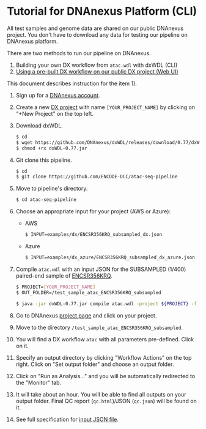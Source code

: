 # Tutorial for DNAnexus Platform (CLI)

All test samples and genome data are shared on our public DNAnexus project. You don't have to download any data for testing our pipeline on DNAnexus platform.

There are two methods to run our pipeline on DNAnexus.

1) Building your own DX workflow from `atac.wdl` with dxWDL (CLI)
2) [Using a pre-built DX workflow on our public DX project (Web UI)](tutorial_dx_web.md)

This document describes instruction for the item 1).

1. Sign up for a [DNAnexus account](https://platform.DNAnexus.com/register).

2. Create a new [DX project](https://platform.DNAnexus.com/projects) with name `[YOUR_PROJECT_NAME]` by clicking on "+New Project" on the top left.

3. Download dxWDL.
    ```bash
    $ cd
    $ wget https://github.com/DNAnexus/dxWDL/releases/download/0.77/dxWDL-0.77.jar
    $ chmod +rx dxWDL-0.77.jar
    ```

4. Git clone this pipeline.
    ```bash
    $ cd
    $ git clone https://github.com/ENCODE-DCC/atac-seq-pipeline
    ```

5. Move to pipeline's directory.
    ```bash
    $ cd atac-seq-pipeline
    ```

6. Choose an appropriate input for your project (AWS or Azure):
    * AWS
      ```bash
      $ INPUT=examples/dx/ENCSR356KRQ_subsampled_dx.json
      ```
    * Azure
      ```bash
      $ INPUT=examples/dx_azure/ENCSR356KRQ_subsampled_dx_azure.json
      ```

7. Compile `atac.wdl` with an input JSON for the SUBSAMPLED (1/400) paired-end sample of [ENCSR356KRQ](https://www.encodeproject.org/experiments/ENCSR356KRQ/).
    ```bash
    $ PROJECT=[YOUR_PROJECT_NAME]
    $ OUT_FOLDER=/test_sample_atac_ENCSR356KRQ_subsampled

    $ java -jar dxWDL-0.77.jar compile atac.wdl -project ${PROJECT} -f -folder ${OUT_FOLDER} -defaults ${INPUT} -extras workflow_opts/docker.json
    ```

8. Go to DNAnexus [project page](https://platform.DNAnexus.com/projects) and click on your project.

9. Move to the directory `/test_sample_atac_ENCSR356KRQ_subsampled`.

10. You will find a DX workflow `atac` with all parameters pre-defined. Click on it. 

11. Specify an output directory by clicking "Workflow Actions" on the top right. Click on "Set output folder" and choose an output folder.

12. Click on "Run as Analysis..." and you will be automatically redirected to the "Monitor" tab.

13. It will take about an hour. You will be able to find all outputs on your output folder. Final QC report (`qc.html`)/JSON (`qc.json`) will be found on it.

14. See full specification for [input JSON file](input.md).
